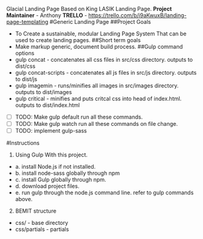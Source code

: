 Glacial Landing Page Based on King LASIK Landing Page.
**Project Maintainer** - Anthony
**TRELLO** - https://trello.com/b/i9aKwuxB/landing-page-templating
#Generic Landing Page
##Project Goals
 - To Create a sustainable, modular Landing Page System That can be used to create landing pages.
##Short term goals
  - Make markup generic, document build process.
##Gulp command options
  - gulp concat - concatenates all css files in src/css directory. outputs to dist/css
  - gulp concat-scripts - concatenates all js files in src/js directory. outputs to dist/js
  - gulp imagemin - runs/minifies all images in src/images directory. outputs to dist/images
  - gulp critical - minifies and puts critcal css into head of index.html. outputs to dist/index.html
  - [ ] TODO: Make gulp default run all these commands.
  - [ ] TODO: Make gulp watch run all these commands on file change.
  - [ ] TODO: implement gulp-sass

#Instructions
1. Using Gulp With this project.
  - a. install Node.js if not installed.
  - b. install node-sass globally through npm
  - c. install Gulp globally through npm.
  - d. download project files.
  - e. run gulp through the node.js command line. refer to gulp commands above.
2. BEMIT structure
  - css/ - base directory
  - css/partials - partials
